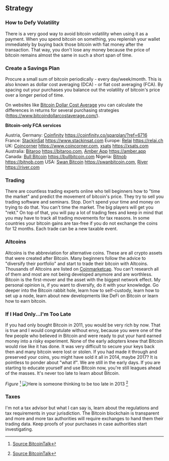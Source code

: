## Strategy

### How to Defy Volatility
There is a very good way to avoid bitcoin volatility when using it as a payment. When you spend bitcoin on something, you replenish your wallet immediately by buying back those bitcoin with fiat money after the transaction. That way, you don't lose any money because the price of bitcoin remains almost the same in such a short span of time.

### Create a Savings Plan
Procure a small sum of bitcoin periodically - every day/week/month. This is also known as dollar cost averaging (DCA) - or fiat cost averaging (FCA). By spacing out your purchases you balance out the volatility of bitcoin's price over a longer period of time.

On websites like [Bitcoin Dollar Cost Average](https://www.bitcoindollarcostaverage.com/) you can calculate the differences in returns for several purchasing strategies (https://www.bitcoindollarcostaverage.com/).

**Bitcoin-only FCA services**

Austria, Germany: [Coinfinity](https://coinfinity.co/sparplan/?ref=6716) https://coinfinity.co/sparplan/?ref=6716
France: [StackinSat](https://www.stackinsat.com/) https://www.stackinsat.com
Europe: [Relai](https://relai.ch/) https://relai.ch
UK: [Coincorner](https://www.coincorner.com/) https://www.coincorner.com, [xsats](https://xsats.com/) https://xsats.com
Australia: [Bitaroo](https://support.bitaroo.com.au/hc/en-au/articles/360042838874-Recurring-Buy-DCA-) https://bitaroo.com, [Amber App](https://amber.app/) https://amber.app
Canada: [Bull Bitcoin](https://bullbitcoin.com/) https://bullbitcoin.com
Nigeria: [Bitnob](https://bitnob.com/) https://bitnob.com
USA: [Swan Bitcoin](https://www.swanbitcoin.com/) https://swanbitcoin.com, [River](https://river.com/) https://river.com

### Trading
There are countless trading experts online who tell beginners how to "time the market" and predict the movement of bitcoin's price. They try to sell you trading software and seminars. Stop. Don't spend your time and money on trying to do that. You can't time the market. The big players will get you "rekt." On top of that, you will pay a lot of trading fees and keep in mind that you may have to track all trading movements for tax reasons. In some countries your bitcoin gains are tax-free if you do not exchange the coins for 12 months. Each trade can be a new taxable event.

### Altcoins
Altcoins is the abbreviation for alternative coins. These are all crypto assets that were created after Bitcoin. Many beginners follow the advice to "diversify their portfolio" and start to trade their bitcoin with Altcoins. Thousands of Altcoins are listed on [Coinmarketcap](https://coinmarketcap.com/). You can't research all of them and most are not being developed anymore and are worthless. Bitcoin is the first-mover and the asset with the biggest network effect. My personal opinion is, if you want to diversify, do it with your knowledge. Go deeper into the Bitcoin rabbit hole, learn how to self-custody, learn how to set up a node, learn about new developments like DeFi on Bitcoin or learn how to earn bitcoin.

### If I Had Only...I'm Too Late
If you had only bought Bitcoin in 2011, you would be very rich by now. That is true and I would congratulate without envy, because you were one of the few people who believed in Bitcoin and were ready to put your hard earned money into a risky experiment. None of the early adopters knew that Bitcoin would rise like it has done. It was very difficult to secure your keys back then and many bitcoin were lost or stolen. If you had made it through and preserved your coins, you might have sold it all in 2014, maybe 2017? It is pointless to ponder about "what if". We are still in the early days. If you are starting to educate yourself and use Bitcoin now, you're still leagues ahead of the masses. It's never too late to learn about Bitcoin.

*Figure* [^73]
![Here is someone thinking to be too late in 2013](resources/_too-late.png) [^73]

### Taxes
I'm not a tax advisor but what I can say is, learn about the regulations and tax requirements in your jurisdiction. The Bitcoin blockchain is transparent and more and more tax authorities will require exchanges to hand them their trading data. Keep proofs of your purchases in case authorities start investigating.

[^73]: [Source BitcoinTalk](https://bitcointalk.org/index.php?topic=170725.0)
